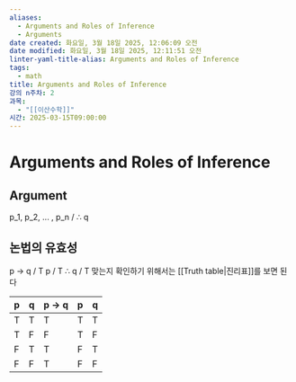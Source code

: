```yaml
---
aliases:
  - Arguments and Roles of Inference
  - Arguments
date created: 화요일, 3월 18일 2025, 12:06:09 오전
date modified: 화요일, 3월 18일 2025, 12:11:51 오전
linter-yaml-title-alias: Arguments and Roles of Inference
tags:
  - math
title: Arguments and Roles of Inference
강의 n주차: 2
과목:
  - "[[이산수학]]"
시간: 2025-03-15T09:00:00
---
```


# Arguments and Roles of Inference
## Argument 
p_1, p_2, ... , p_n / ∴ q 
## 논법의 유효성
p -> q / T 
p / T 
∴ q / T 
맞는지 확인하기 위해서는 [[Truth table|진리표]]를 보면 된다 

| p   | q   | p -> q | p   | q   |
| --- | --- | ------ | --- | --- |
| T   | T   | T      | T   | T   |
| T   | F   | F      | T   | F   |
| F   | T   | T      | F   | T   |
| F   | F   | T      | F   | F   |
